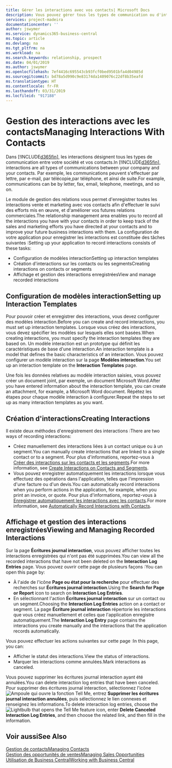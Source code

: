 ```yaml
---
title: Gérer les interactions avec vos contacts| Microsoft Docs
description: Vous pouvez gérer tous les types de communication ou d'interactions entre votre société et vos contacts. Par exemple, une communication par lettre, par téléphone, lors de réunions, etc.
services: project-madeira
documentationcenter: ''
author: jswymer
ms.service: dynamics365-business-central
ms.topic: article
ms.devlang: na
ms.tgt_pltfrm: na
ms.workload: na
ms.search.keywords: relationship, prospect
ms.date: 04/01/2019
ms.author: jswymer
ms.openlocfilehash: 7ef4416c695543cb93fcf0bed9501bfa4d04985d
ms.sourcegitcommit: bd78a5d990c9e83174da1409076c22df8b35eafd
ms.translationtype: HT
ms.contentlocale: fr-FR
ms.lasthandoff: 03/31/2019
ms.locfileid: "917188"
---
```

# <a name="managing-interactions-with-contacts"></a><span data-ttu-id="88a37-103">Gestion des interactions avec les contacts</span><span class="sxs-lookup"><span data-stu-id="88a37-103">Managing Interactions With Contacts</span></span>
<span data-ttu-id="88a37-104">Dans [!INCLUDE[d365fin](includes/d365fin_md.md)], les interactions désignent tous les types de communication entre votre société et vos contacts.</span><span class="sxs-lookup"><span data-stu-id="88a37-104">In [!INCLUDE[d365fin](includes/d365fin_md.md)], interactions are all types of communications between your company and your contacts.</span></span> <span data-ttu-id="88a37-105">Par exemple, les communications peuvent s'effectuer par lettre, par e-mail, par télécopie,par téléphone, et ainsi de suite.</span><span class="sxs-lookup"><span data-stu-id="88a37-105">For example, communications can be by letter, fax, email, telephone, meetings, and so on.</span></span>

<span data-ttu-id="88a37-106">Le module de gestion des relations vous permet d'enregistrer toutes les interactions vente et marketing avec vos contacts afin d'effectuer le suivi des efforts mis en œuvre, et d'améliorer vos futures relations commerciales.</span><span class="sxs-lookup"><span data-stu-id="88a37-106">The relationship management area enables you to record all the interactions you have with your contacts in order to keep track of the sales and marketing efforts you have directed at your contacts and to improve your future business interactions with them.</span></span> <span data-ttu-id="88a37-107">La configuration de votre application pour enregistrer les interactions est constituée des tâches suivantes :</span><span class="sxs-lookup"><span data-stu-id="88a37-107">Setting up your application to record interactions consists of these tasks:</span></span>

* <span data-ttu-id="88a37-108">Configuration de modèles interaction</span><span class="sxs-lookup"><span data-stu-id="88a37-108">Setting up interaction templates</span></span>  
* <span data-ttu-id="88a37-109">Création d'interactions sur les contacts ou les segments</span><span class="sxs-lookup"><span data-stu-id="88a37-109">Creating interactions on contacts or segments</span></span>  
* <span data-ttu-id="88a37-110">Affichage et gestion des interactions enregistrées</span><span class="sxs-lookup"><span data-stu-id="88a37-110">View and manage recorded interactions</span></span>  

##  <a name="setting-up-interaction-templates"></a><span data-ttu-id="88a37-111">Configuration de modèles interaction</span><span class="sxs-lookup"><span data-stu-id="88a37-111">Setting up Interaction Templates</span></span>
<span data-ttu-id="88a37-112">Pour pouvoir créer et enregistrer des interactions, vous devez configurer des modèles interaction.</span><span class="sxs-lookup"><span data-stu-id="88a37-112">Before you can create and record interactions, you must set up interaction templates.</span></span> <span data-ttu-id="88a37-113">Lorsque vous créez des interactions, vous devez spécifier les modèles sur lesquels elles sont basées.</span><span class="sxs-lookup"><span data-stu-id="88a37-113">When creating interactions, you must specify the interaction templates they are based on.</span></span> <span data-ttu-id="88a37-114">Un modèle interaction est un prototype qui définit les caractéristiques de base d'une interaction.</span><span class="sxs-lookup"><span data-stu-id="88a37-114">An interaction template is a model that defines the basic characteristics of an interaction.</span></span>
<span data-ttu-id="88a37-115">Vous pouvez configurer un modèle interaction sur la page **Modèles interaction**.</span><span class="sxs-lookup"><span data-stu-id="88a37-115">You set up an interaction template on the **Interaction Templates** page.</span></span>

<span data-ttu-id="88a37-116">Une fois les données relatives au modèle interaction saisies, vous pouvez créer un document joint, par exemple, un document Microsoft Word.</span><span class="sxs-lookup"><span data-stu-id="88a37-116">After you have entered information about the interaction template, you can create an attachment, for example, a Microsoft Word document.</span></span> <span data-ttu-id="88a37-117">Répétez les étapes pour chaque modèle interaction à configurer.</span><span class="sxs-lookup"><span data-stu-id="88a37-117">Repeat the steps to set up as many interaction templates as you want.</span></span>  

## <a name="creating-interactions"></a><span data-ttu-id="88a37-118">Création d'interactions</span><span class="sxs-lookup"><span data-stu-id="88a37-118">Creating Interactions</span></span>
<span data-ttu-id="88a37-119">Il existe deux méthodes d'enregistrement des interactions :</span><span class="sxs-lookup"><span data-stu-id="88a37-119">There are two ways of recording interactions:</span></span>

* <span data-ttu-id="88a37-120">Créez manuellement des interactions liées à un contact unique ou à un segment.</span><span class="sxs-lookup"><span data-stu-id="88a37-120">You can manually create interactions that are linked to a single contact or to a segment.</span></span> <span data-ttu-id="88a37-121">Pour plus d'informations, reportez-vous à [Créer des interactions sur les contacts et les segments](marketing-how-create-interactions.md).</span><span class="sxs-lookup"><span data-stu-id="88a37-121">For more information, see [Create Interactions on Contacts and Segments](marketing-how-create-interactions.md).</span></span>  
* <span data-ttu-id="88a37-122">Vous pouvez enregistrer automatiquement les interactions lorsque vous effectuez des opérations dans l'application, telles que l'impression d'une facture ou d'un devis.</span><span class="sxs-lookup"><span data-stu-id="88a37-122">You can automatically record interactions when you perform actions in the application, for example, when you print an invoice, or quote.</span></span> <span data-ttu-id="88a37-123">Pour plus d'informations, reportez-vous à [Enregistrer automatiquement les interactions avec les contacts](marketing-auto-record-interactions.md).</span><span class="sxs-lookup"><span data-stu-id="88a37-123">For more information, see [Automatically Record Interactions with Contacts](marketing-auto-record-interactions.md).</span></span>

## <a name="viewing-and-managing-recorded-interactions"></a><span data-ttu-id="88a37-124">Affichage et gestion des interactions enregistrées</span><span class="sxs-lookup"><span data-stu-id="88a37-124">Viewing and Managing Recorded Interactions</span></span>
<span data-ttu-id="88a37-125">Sur la page **Écritures journal interaction**, vous pouvez afficher toutes les interactions enregistrées qui n'ont pas été supprimées.</span><span class="sxs-lookup"><span data-stu-id="88a37-125">You can view all the recorded interactions that have not been deleted on the **Interaction Log Entries** page.</span></span> <span data-ttu-id="88a37-126">Vous pouvez ouvrir cette page de plusieurs façons :</span><span class="sxs-lookup"><span data-stu-id="88a37-126">You can open this page by:</span></span>

* <span data-ttu-id="88a37-127">À l'aide de l'icône **Page ou état pour la recherche** pour effectuer des recherches sur **Écritures journal interaction**.</span><span class="sxs-lookup"><span data-stu-id="88a37-127">Using the **Search for Page or Report** icon to search on **Interaction Log Entries**.</span></span>
* <span data-ttu-id="88a37-128">En sélectionnant l'action **Écritures journal interaction** sur un contact ou un segment.</span><span class="sxs-lookup"><span data-stu-id="88a37-128">Choosing the **Interaction Log Entries** action on a contact or segment.</span></span>
  <span data-ttu-id="88a37-129">La page **Écriture journal interaction** répertorie les interactions que vous créez manuellement et celles que l'application enregistre automatiquement.</span><span class="sxs-lookup"><span data-stu-id="88a37-129">The **Interaction Log Entry** page contains the interactions you create manually and the interactions that the application records automatically.</span></span>

<span data-ttu-id="88a37-130">Vous pouvez effectuer les actions suivantes sur cette page :</span><span class="sxs-lookup"><span data-stu-id="88a37-130">In this page, you can:</span></span>

* <span data-ttu-id="88a37-131">Afficher le statut des interactions.</span><span class="sxs-lookup"><span data-stu-id="88a37-131">View the status of interactions.</span></span>
* <span data-ttu-id="88a37-132">Marquer les interactions comme annulées.</span><span class="sxs-lookup"><span data-stu-id="88a37-132">Mark interactions as canceled.</span></span>

<span data-ttu-id="88a37-133">Vous pouvez supprimer les écritures journal interaction ayant été annulées.</span><span class="sxs-lookup"><span data-stu-id="88a37-133">You can delete interaction log entries that have been canceled.</span></span> <span data-ttu-id="88a37-134">Pour supprimer des écritures journal interaction, sélectionnez l'icône ![Ampoule qui ouvre la fonction Tell Me](media/ui-search/search_small.png "Dites-moi ce que vous voulez faire"), entrez **Supprimer les écritures journal interaction annulées**, puis sélectionnez le lien connexes et renseignez les informations.</span><span class="sxs-lookup"><span data-stu-id="88a37-134">To delete interaction log entries, choose the ![Lightbulb that opens the Tell Me feature](media/ui-search/search_small.png "Tell me what you want to do") icon, enter **Delete Canceled Interaction Log Entries**, and then choose the related link, and then fill in the information.</span></span>

## <a name="see-also"></a><span data-ttu-id="88a37-135">Voir aussi</span><span class="sxs-lookup"><span data-stu-id="88a37-135">See Also</span></span>
[<span data-ttu-id="88a37-136">Gestion de contacts</span><span class="sxs-lookup"><span data-stu-id="88a37-136">Managing Contacts</span></span>](marketing-contacts.md)  
[<span data-ttu-id="88a37-137">Gestion des opportunités de ventes</span><span class="sxs-lookup"><span data-stu-id="88a37-137">Managing Sales Opportunities</span></span>](marketing-manage-sales-opportunities.md)  
[<span data-ttu-id="88a37-138">Utilisation de Business Central</span><span class="sxs-lookup"><span data-stu-id="88a37-138">Working with Business Central</span></span>](ui-work-product.md)  
